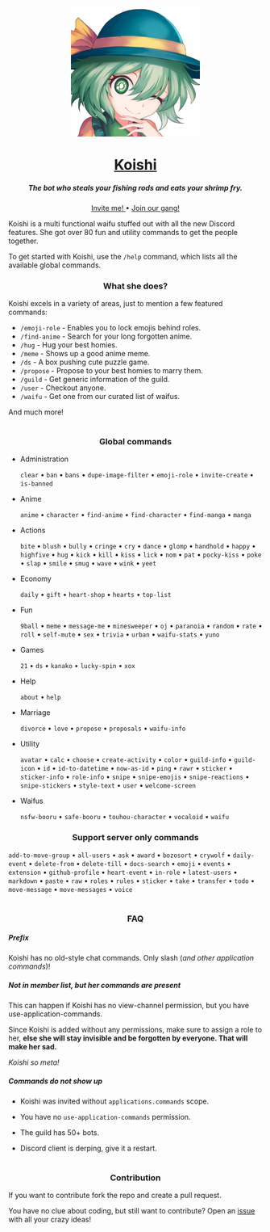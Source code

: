 <p align="center">
    <img
        width="256px" height="256px" align="center" alt="Koishi"
        src="https://raw.githubusercontent.com/HuyaneMatsu/Koishi/master/library/koishi_avatar_0000_by_ashy.png"
    />
</p>

<h1 align="center">
    <b><a href="https://github.com/HuyaneMatsu/koishi">Koishi</a></b>
</h1>

<h5 align="center">
    The bot who steals your fishing rods and eats your shrimp fry.
</h5>

<p align="center">
    <a href="https://discord.com/oauth2/authorize?client_id=486565096164687885&scope=bot%20applications.commands">
        Invite me!
    </a>
    •
    <a href="http://discord.gg/3cH2r5d">
        Join our gang!
    </a>
</p>

Koishi is a multi functional waifu stuffed out with all the new Discord features. She got over 80 fun and utility
commands to get the people together.

To get started with Koishi, use the `/help` command, which lists all the available global commands.

<h3 align="center">
    What she does?
</h3>

Koishi excels in a variety of areas, just to mention a few featured commands:

- `/emoji-role` - Enables you to lock emojis behind roles.
- `/find-anime` - Search for your long forgotten anime.
- `/hug` - Hug your best homies.
- `/meme` - Shows up a good anime meme.
- `/ds` - A box pushing cute puzzle game.
- `/propose` - Propose to your best homies to marry them.
- `/guild` - Get generic information of the guild.
- `/user` - Checkout anyone.
- `/waifu` - Get one from our curated list of waifus.

And much more!

<h1></h1>

<h3 align="center">
    Global commands
</h3>

- Administration
    
    `clear` • `ban` • `bans` • `dupe-image-filter` • `emoji-role` • `invite-create` • `is-banned`

- Anime
    
    `anime` • `character` • `find-anime` • `find-character` • `find-manga` • `manga`

- Actions
    
    `bite` • `blush` • `bully` • `cringe` • `cry` • `dance` • `glomp` • `handhold` • `happy` • `highfive` • `hug` •
    `kick` • `kill` • `kiss` • `lick` • `nom` • `pat` • `pocky-kiss` • `poke` • `slap` • `smile` • `smug` • `wave` • 
    `wink` • `yeet`

- Economy
    
    `daily` • `gift` • `heart-shop` • `hearts` • `top-list`

- Fun
    
    `9ball` • `meme` • `message-me` • `minesweeper` • `oj` • `paranoia` • `random` • `rate` • `roll` • `self-mute` •
    `sex` • `trivia` • `urban` • `waifu-stats` • `yuno`

- Games
    
    `21` • `ds` • `kanako` • `lucky-spin` • `xox`

-  Help
    
    `about` • `help`

-  Marriage
    
    `divorce` • `love` • `propose` • `proposals` • `waifu-info`

- Utility
    
    `avatar` • `calc` • `choose` • `create-activity` • `color` • `guild-info` • `guild-icon` • `id` •
    `id-to-datetime` • `now-as-id` • `ping` • `rawr` • `sticker` • `sticker-info` • `role-info` • `snipe` •
    `snipe-emojis` • `snipe-reactions` • `snipe-stickers` • `style-text` • `user` • `welcome-screen`

- Waifus
    
    `nsfw-booru` • `safe-booru` • `touhou-character` • `vocaloid` • `waifu`

<h3 align="center">
    Support server only commands
</h3>

`add-to-move-group` • `all-users` • `ask` • `award` • `bozosort` • `crywolf` • `daily-event` • `delete-from` •
`delete-till` • `docs-search` • `emoji` • `events` • `extension` • `github-profile` • `heart-event` • `in-role` •
`latest-users` • `markdown` • `paste` • `raw` • `roles` • `rules` • `sticker` • `take` • `transfer` • `todo` •
`move-message` • `move-messages` • `voice`

<h1></h1>

<h3 align="center">
    FAQ
</h3>

##### Prefix

Koishi has no old-style chat commands. Only slash (*and other application commands*)!

##### Not in member list, but her commands are present

This can happen if Koishi has no view-channel permission, but you have use-application-commands.

Since Koishi is added without any permissions, make sure to assign a role to her, **else she will stay invisible and
be forgotten by everyone. That will make her sad.**

*Koishi so meta!*

##### Commands do not show up

- Koishi was invited without `applications.commands` scope.

- You have no `use-application-commands` permission.

- The guild has 50+ bots.

- Discord client is derping, give it a restart.

<h1></h1>

<h3 align="center">
    Contribution
</h3>

If you want to contribute fork the repo and create a pull request.

You have no clue about coding, but still want to contribute? Open an
[issue](https://github.com/HuyaneMatsu/Koishi/issues) with all your crazy ideas!
